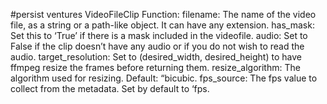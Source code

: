 #persist ventures
VideoFileClip Function:
filename:
  The name of the video file, as a string or a path-like object. It can have any extension.
has_mask:
  Set this to ‘True’ if there is a mask included in the videofile.
audio:
  Set to False if the clip doesn’t have any audio or if you do not wish to read the audio.
target_resolution:
  Set to (desired_width, desired_height) to have ffmpeg resize the frames before returning them.
resize_algorithm:
  The algorithm used for resizing. Default: “bicubic.
fps_source:
  The fps value to collect from the metadata. Set by default to ‘fps.
